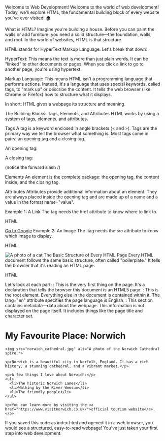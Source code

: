 Welcome to Web Development!
Welcome to the world of web development! Today, we'll explore HTML, the fundamental building block of every website you've ever visited. 🏠

What is HTML?
Imagine you're building a house. Before you can paint the walls or add furniture, you need a solid structure—the foundation, walls, and roof. In the world of websites, HTML is that structure.

HTML stands for HyperText Markup Language. Let's break that down:

HyperText: This means the text is more than just plain words. It can be "linked" to other documents or pages. When you click a link to go to another page, you're using hypertext.

Markup Language: This means HTML isn't a programming language that performs actions. Instead, it's a language that uses special keywords, called tags, to "mark up" or describe the content. It tells the web browser (like Chrome or Firefox) how to structure what it displays.

In short: HTML gives a webpage its structure and meaning.

The Building Blocks: Tags, Elements, and Attributes
HTML works by using a system of tags, elements, and attributes.

Tags
A tag is a keyword enclosed in angle brackets (< and >). Tags are the primary way we tell the browser what something is. Most tags come in pairs: an opening tag and a closing tag.

An opening tag: <p>

A closing tag: </p> (notice the forward slash /)

Elements
An element is the complete package: the opening tag, the content inside, and the closing tag.

Attributes
Attributes provide additional information about an element. They are always placed inside the opening tag and are made up of a name and a value in the format name="value".

Example 1: A Link
The <a> tag needs the href attribute to know where to link to.

HTML

<a href="https://www.google.com">Go to Google</a>
Example 2: An Image
The <img> tag needs the src attribute to know which image to display.

HTML

<img src="images/cat.jpg" alt="A photo of a cat">
The Basic Structure of Every HTML Page
Every HTML document follows the same basic structure, often called "boilerplate." It tells the browser that it's reading an HTML page.

HTML

<!DOCTYPE html>
<html lang="en">
  <head>
    <title>Page Title</title>
  </head>
  <body>
    </body>
</html>
Let's look at each part:

<!DOCTYPE html>: This is the very first thing on the page. It's a declaration that tells the browser this document is an HTML5 page.

<html>: This is the root element. Everything else in the document is contained within it. The lang="en" attribute specifies the page language is English.

<head>: This section contains metadata—data about the webpage. This information is not displayed on the page itself. It includes things like the page title and character set.

<title>: The title of your webpage. This is the text that appears in the browser tab.

<body>: This is where the magic happens! This section contains all the visible content of your webpage—headings, paragraphs, images, links, etc.

Common Tags for Content
Here are a few of the most common tags you'll use to add content inside the <body> tag.

Tag(s)	Name	Purpose
<h1> to <h6>	Headings	Defines headings. <h1> is the most important.
<p>	Paragraph	Defines a paragraph of text.
<a>	Anchor (Link)	Creates a clickable link. Requires the href attribute.
<img>	Image	Embeds an image. Requires src and alt attributes.
<ul> and <li>	Unordered List	Creates a bulleted list. <ul> is the container, <li> is each item.
<ol> and <li>	Ordered List	Creates a numbered list. <ol> is the container, <li> is each item.

Export to Sheets
Putting It All Together: A Full Example
Here is a simple example of a complete HTML page that uses the concepts we've discussed.

HTML

<!DOCTYPE html>
<html lang="en">
  <head>
    <title>My Favourite Place</title>
  </head>
  <body>
    <h1>My Favourite Place: Norwich</h1>

    <img src="norwich_cathedral.jpg" alt="A photo of the Norwich Cathedral spire.">

    <p>Norwich is a beautiful city in Norfolk, England. It has a rich history, a stunning cathedral, and a vibrant market.</p>

    <p>A few things I love about Norwich:</p>
    <ul>
      <li>The historic Norwich Lanes</li>
      <li>Walking by the River Wensum</li>
      <li>The friendly people</li>
    </ul>

    <p>You can learn more by visiting the <a href="https://www.visitnorwich.co.uk/">official tourism website</a>.</p>
  </body>
</html>
If you saved this code as index.html and opened it in a web browser, you would see a structured, easy-to-read webpage! You've just taken your first step into web development.